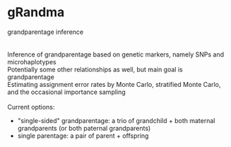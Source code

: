 # gRandma
grandparentage inference </br>
</br> </br> 
Inference of grandparentage based on genetic markers, namely SNPs and microhaplotypes </br>
Potentially some other relationships as well, but main goal is grandparentage </br>
Estimating assignment error rates by Monte Carlo, stratified Monte Carlo, and the occasional importance sampling </br>   
Current options: </br>
* "single-sided" grandparentage: a trio of grandchild + both maternal grandparents (or both paternal grandparents) </br>
* single parentage: a pair of parent + offspring </br>

